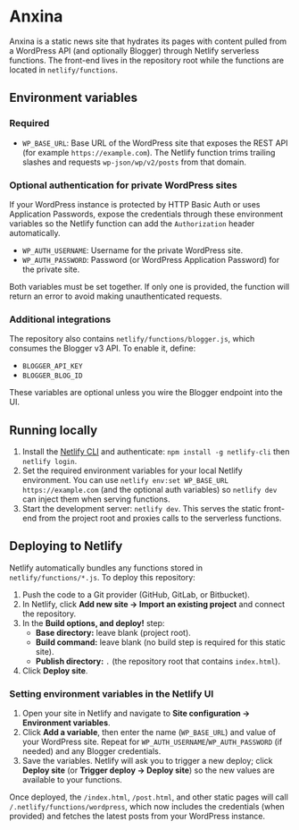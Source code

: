 # Anxina

Anxina is a static news site that hydrates its pages with content pulled from a WordPress API (and optionally Blogger) through Netlify serverless functions. The front-end lives in the repository root while the functions are located in `netlify/functions`.

## Environment variables

### Required
- `WP_BASE_URL`: Base URL of the WordPress site that exposes the REST API (for example `https://example.com`). The Netlify function trims trailing slashes and requests `wp-json/wp/v2/posts` from that domain.

### Optional authentication for private WordPress sites
If your WordPress instance is protected by HTTP Basic Auth or uses Application Passwords, expose the credentials through these environment variables so the Netlify function can add the `Authorization` header automatically.

- `WP_AUTH_USERNAME`: Username for the private WordPress site.
- `WP_AUTH_PASSWORD`: Password (or WordPress Application Password) for the private site.

Both variables must be set together. If only one is provided, the function will return an error to avoid making unauthenticated requests.

### Additional integrations
The repository also contains `netlify/functions/blogger.js`, which consumes the Blogger v3 API. To enable it, define:
- `BLOGGER_API_KEY`
- `BLOGGER_BLOG_ID`

These variables are optional unless you wire the Blogger endpoint into the UI.

## Running locally
1. Install the [Netlify CLI](https://docs.netlify.com/cli/get-started/) and authenticate: `npm install -g netlify-cli` then `netlify login`.
2. Set the required environment variables for your local Netlify environment. You can use `netlify env:set WP_BASE_URL https://example.com` (and the optional auth variables) so `netlify dev` can inject them when serving functions.
3. Start the development server: `netlify dev`. This serves the static front-end from the project root and proxies calls to the serverless functions.

## Deploying to Netlify
Netlify automatically bundles any functions stored in `netlify/functions/*.js`. To deploy this repository:

1. Push the code to a Git provider (GitHub, GitLab, or Bitbucket).
2. In Netlify, click **Add new site → Import an existing project** and connect the repository.
3. In the **Build options, and deploy!** step:
   - **Base directory:** leave blank (project root).
   - **Build command:** leave blank (no build step is required for this static site).
   - **Publish directory:** `.` (the repository root that contains `index.html`).
4. Click **Deploy site**.

### Setting environment variables in the Netlify UI
1. Open your site in Netlify and navigate to **Site configuration → Environment variables**.
2. Click **Add a variable**, then enter the name (`WP_BASE_URL`) and value of your WordPress site. Repeat for `WP_AUTH_USERNAME`/`WP_AUTH_PASSWORD` (if needed) and any Blogger credentials.
3. Save the variables. Netlify will ask you to trigger a new deploy; click **Deploy site** (or **Trigger deploy → Deploy site**) so the new values are available to your functions.

Once deployed, the `/index.html`, `/post.html`, and other static pages will call `/.netlify/functions/wordpress`, which now includes the credentials (when provided) and fetches the latest posts from your WordPress instance.
